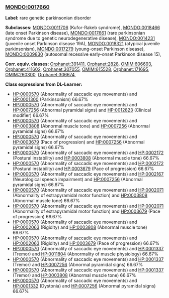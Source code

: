 
### [MONDO:0017660](http://purl.obolibrary.org/obo/MONDO_0017660)
**Label:** rare genetic parkinsonian disorder

**Subclasses:** [MONDO:0011706](http://purl.obolibrary.org/obo/MONDO_0011706) (Kufor-Rakeb syndrome), [MONDO:0018466](http://purl.obolibrary.org/obo/MONDO_0018466) (late onset Parkinson disease), [MONDO:0017661](http://purl.obolibrary.org/obo/MONDO_0017661) (rare parkinsonian syndrome due to genetic neurodegenerative disease), [MONDO:0014231](http://purl.obolibrary.org/obo/MONDO_0014231) (juvenile onset Parkinson disease 19A), [MONDO:0018321](http://purl.obolibrary.org/obo/MONDO_0018321) (atypical juvenile parkinsonism), [MONDO:0017279](http://purl.obolibrary.org/obo/MONDO_0017279) (young-onset Parkinson disease), [MONDO:0009830](http://purl.obolibrary.org/obo/MONDO_0009830) (autosomal recessive early-onset Parkinson disease 15), 

**Corr. equiv. classes:** [Orphanet:391411](http://www.orpha.net/ORDO/Orphanet_391411), [Orphanet:2828](http://www.orpha.net/ORDO/Orphanet_2828), [OMIM:606693](http://purl.obolibrary.org/obo/OMIM_606693), [Orphanet:411602](http://www.orpha.net/ORDO/Orphanet_411602), [Orphanet:307055](http://www.orpha.net/ORDO/Orphanet_307055), [OMIM:615528](http://purl.obolibrary.org/obo/OMIM_615528), [Orphanet:171695](http://www.orpha.net/ORDO/Orphanet_171695), [OMIM:260300](http://purl.obolibrary.org/obo/OMIM_260300), [Orphanet:306674](http://www.orpha.net/ORDO/Orphanet_306674), 

**Class expressions from DL-Learner:**

- [HP:0000570](http://purl.obolibrary.org/obo/HP_0000570) (Abnormality of saccadic eye movements) and [HP:0001300](http://purl.obolibrary.org/obo/HP_0001300) (Parkinsonism) 66.67%
- [HP:0000570](http://purl.obolibrary.org/obo/HP_0000570) (Abnormality of saccadic eye movements) and [HP:0007256](http://purl.obolibrary.org/obo/HP_0007256) (Abnormal pyramidal signs) and [HP:0012823](http://purl.obolibrary.org/obo/HP_0012823) (Clinical modifier) 66.67%
- [HP:0000570](http://purl.obolibrary.org/obo/HP_0000570) (Abnormality of saccadic eye movements) and [HP:0003808](http://purl.obolibrary.org/obo/HP_0003808) (Abnormal muscle tone) and [HP:0007256](http://purl.obolibrary.org/obo/HP_0007256) (Abnormal pyramidal signs) 66.67%
- [HP:0000570](http://purl.obolibrary.org/obo/HP_0000570) (Abnormality of saccadic eye movements) and [HP:0003679](http://purl.obolibrary.org/obo/HP_0003679) (Pace of progression) and [HP:0007256](http://purl.obolibrary.org/obo/HP_0007256) (Abnormal pyramidal signs) 66.67%
- [HP:0000570](http://purl.obolibrary.org/obo/HP_0000570) (Abnormality of saccadic eye movements) and [HP:0002172](http://purl.obolibrary.org/obo/HP_0002172) (Postural instability) and [HP:0003808](http://purl.obolibrary.org/obo/HP_0003808) (Abnormal muscle tone) 66.67%
- [HP:0000570](http://purl.obolibrary.org/obo/HP_0000570) (Abnormality of saccadic eye movements) and [HP:0002172](http://purl.obolibrary.org/obo/HP_0002172) (Postural instability) and [HP:0003679](http://purl.obolibrary.org/obo/HP_0003679) (Pace of progression) 66.67%
- [HP:0000570](http://purl.obolibrary.org/obo/HP_0000570) (Abnormality of saccadic eye movements) and [HP:0002167](http://purl.obolibrary.org/obo/HP_0002167) (Neurological speech impairment) and [HP:0007256](http://purl.obolibrary.org/obo/HP_0007256) (Abnormal pyramidal signs) 66.67%
- [HP:0000570](http://purl.obolibrary.org/obo/HP_0000570) (Abnormality of saccadic eye movements) and [HP:0002071](http://purl.obolibrary.org/obo/HP_0002071) (Abnormality of extrapyramidal motor function) and [HP:0003808](http://purl.obolibrary.org/obo/HP_0003808) (Abnormal muscle tone) 66.67%
- [HP:0000570](http://purl.obolibrary.org/obo/HP_0000570) (Abnormality of saccadic eye movements) and [HP:0002071](http://purl.obolibrary.org/obo/HP_0002071) (Abnormality of extrapyramidal motor function) and [HP:0003679](http://purl.obolibrary.org/obo/HP_0003679) (Pace of progression) 66.67%
- [HP:0000570](http://purl.obolibrary.org/obo/HP_0000570) (Abnormality of saccadic eye movements) and [HP:0002063](http://purl.obolibrary.org/obo/HP_0002063) (Rigidity) and [HP:0003808](http://purl.obolibrary.org/obo/HP_0003808) (Abnormal muscle tone) 66.67%
- [HP:0000570](http://purl.obolibrary.org/obo/HP_0000570) (Abnormality of saccadic eye movements) and [HP:0002063](http://purl.obolibrary.org/obo/HP_0002063) (Rigidity) and [HP:0003679](http://purl.obolibrary.org/obo/HP_0003679) (Pace of progression) 66.67%
- [HP:0000570](http://purl.obolibrary.org/obo/HP_0000570) (Abnormality of saccadic eye movements) and [HP:0001337](http://purl.obolibrary.org/obo/HP_0001337) (Tremor) and [HP:0011804](http://purl.obolibrary.org/obo/HP_0011804) (Abnormality of muscle physiology) 66.67%
- [HP:0000570](http://purl.obolibrary.org/obo/HP_0000570) (Abnormality of saccadic eye movements) and [HP:0001337](http://purl.obolibrary.org/obo/HP_0001337) (Tremor) and [HP:0007256](http://purl.obolibrary.org/obo/HP_0007256) (Abnormal pyramidal signs) 66.67%
- [HP:0000570](http://purl.obolibrary.org/obo/HP_0000570) (Abnormality of saccadic eye movements) and [HP:0001337](http://purl.obolibrary.org/obo/HP_0001337) (Tremor) and [HP:0003808](http://purl.obolibrary.org/obo/HP_0003808) (Abnormal muscle tone) 66.67%
- [HP:0000570](http://purl.obolibrary.org/obo/HP_0000570) (Abnormality of saccadic eye movements) and [HP:0001332](http://purl.obolibrary.org/obo/HP_0001332) (Dystonia) and [HP:0007256](http://purl.obolibrary.org/obo/HP_0007256) (Abnormal pyramidal signs) 66.67%


